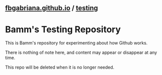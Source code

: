 ## [fbgabriana.github.io](/ "Bamm's KodeGo Repository") / [testing](/testing/)

# Bamm's Testing Repository

This is Bamm's repository for experimenting about how Github works.

There is nothing of note here, and content may appear or disappear at any time.

This repo will be deleted when it is no longer needed.

